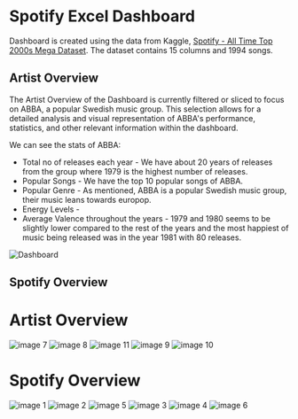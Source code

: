 # Spotify Excel Dashboard
Dashboard is created using the data from Kaggle, [Spotify - All Time Top 2000s Mega Dataset](https://www.kaggle.com/datasets/iamsumat/spotify-top-2000s-mega-dataset). The dataset contains 15 columns and 1994 songs. 

## Artist Overview
The Artist Overview of the Dashboard is currently filtered or sliced to focus on ABBA, a popular Swedish music group. This selection allows for a detailed analysis and visual representation of ABBA's performance, statistics, and other relevant information within the dashboard.

We can see the stats of ABBA: 
- Total no of releases each year - We have about 20 years of releases from the group where 1979 is the highest number of releases.
- Popular Songs - We have the top 10 popular songs of ABBA. 
- Popular Genre - As mentioned, ABBA is a popular Swedish music group, their music leans towards europop.
- Energy Levels - 
- Average Valence throughout the years - 1979 and 1980 seems to be slightly lower compared to the rest of the years and the most happiest of music being released was in the year 1981 with 80 releases. 

![Dashboard](https://user-images.githubusercontent.com/116041695/232386625-aa3086d7-0686-4b5e-a470-365b6e7115ba.png)

## Spotify Overview

# Artist Overview
![image 7](https://user-images.githubusercontent.com/116041695/232385848-452a16d7-bfea-428d-be61-3677c866484f.png)
![image 8](https://user-images.githubusercontent.com/116041695/232385869-e9b93c29-6749-4d73-985e-1f8268cd1a6b.png)
![image 11](https://user-images.githubusercontent.com/116041695/232385980-7ab62cb0-25a4-4e85-bc93-1de30c316544.png)
![image 9](https://user-images.githubusercontent.com/116041695/232386030-01d21792-482d-430b-ae8f-7921d06c93ef.png)
![image 10](https://user-images.githubusercontent.com/116041695/232386081-d5bf57ee-ef51-47d7-a548-774f19a0c812.png)

# Spotify Overview
![image 1](https://user-images.githubusercontent.com/116041695/232386194-30a028d3-baa2-45db-909f-4d12a21849c9.png)
![image 2](https://user-images.githubusercontent.com/116041695/232386241-1074d365-7a49-4e0d-9d51-5a1d307aea25.png)
![image 5](https://user-images.githubusercontent.com/116041695/232386283-d1ffedb9-a60e-48e0-8ff5-302da92fe138.png)
![image 3](https://user-images.githubusercontent.com/116041695/232386358-578f2bf2-d766-4b22-bba9-728227adea4e.png)
![image 4](https://user-images.githubusercontent.com/116041695/232386398-9b4f56da-a28d-4212-ac41-bafc8370069f.png)
![image 6](https://user-images.githubusercontent.com/116041695/232386446-b6c3fd19-2a09-47d5-8527-172ec1cd058d.png)

